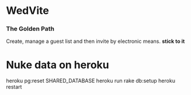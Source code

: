 # WedVite

### The Golden Path

Create, manage a guest list and then invite by electronic means. __stick
to it__

# Nuke data on heroku

heroku pg:reset SHARED_DATABASE
heroku run rake db:setup
heroku restart
